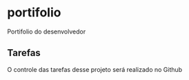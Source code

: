 # portifolio
Portifolio do desenvolvedor

## Tarefas
O controle das tarefas desse projeto será realizado no Github
